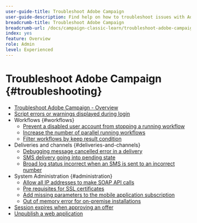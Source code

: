 ```yaml
---
user-guide-title: Troubleshoot Adobe Campaign
user-guide-description: Find help on how to troubleshoot issues with Adobe Campaign.
breadcrumb-title: Troubleshoot Adobe Campaign
breadcrumb-url: /docs/campaign-classic-learn/troubleshoot-adobe-campaign/overview.html
index: yes
feature: Overview
role: Admin
level: Experienced
---
```


# Troubleshoot Adobe Campaign {#troubleshooting}

+ [Troubleshoot Adobe Campaign - Overview](/help/troubleshoot-adobe-campaign/overview.md)
+ [Script errors or warnings displayed during login](/help/troubleshoot-adobe-campaign/script-error-during-login-errors.md)
+ Workflows {#workflows}
  + [Prevent a disabled user account from stopping a running workflow](/help/troubleshoot-adobe-campaign/prevent-disabled-accounts-from-stopping-workflow.md)
  + [Increase the number of parallel running workflows](/help/troubleshoot-adobe-campaign/increase-parallel-workflows.md)
  + [Filter workflows by keep result condition](/help/troubleshoot-adobe-campaign/keep-result-workflow.md)
+ Deliveries and channels {#deliveries-and-channels}
  + [Debugging message cancelled error in a delivery](/help/troubleshoot-adobe-campaign/message-cancelled-error.md)
  + [SMS delivery going into pending state](/help/troubleshoot-adobe-campaign/resolve-pending-state-sms-delivery.md)
  + [Broad log status incorrect when an SMS is sent to an incorrect number](/help/troubleshoot-adobe-campaign/sms-broad-log.md)
+ System Administration {#administration}
  + [Allow all IP addresses to make SOAP API calls](/help/troubleshoot-adobe-campaign/allow-all-ip-address-to-make-soap-calls.md)
  + [Pre requisites for SSL certificates](/help/troubleshoot-adobe-campaign/ssl-pre-requisites.md)
  + [Add missing parameters to the mobile application subscription](/help/troubleshoot-adobe-campaign/missing-parameters-app-subscription.md)
  + [Out of memory error for on-premise installations](/help/troubleshoot-adobe-campaign/troubleshooting-memory-issues.md)
+ [Session expires when approving an offer](/help/troubleshoot-adobe-campaign/session-expired-approving-offer.md)
+ [Unpublish a web application](/help/troubleshoot-adobe-campaign/unpublish-web-application.md)